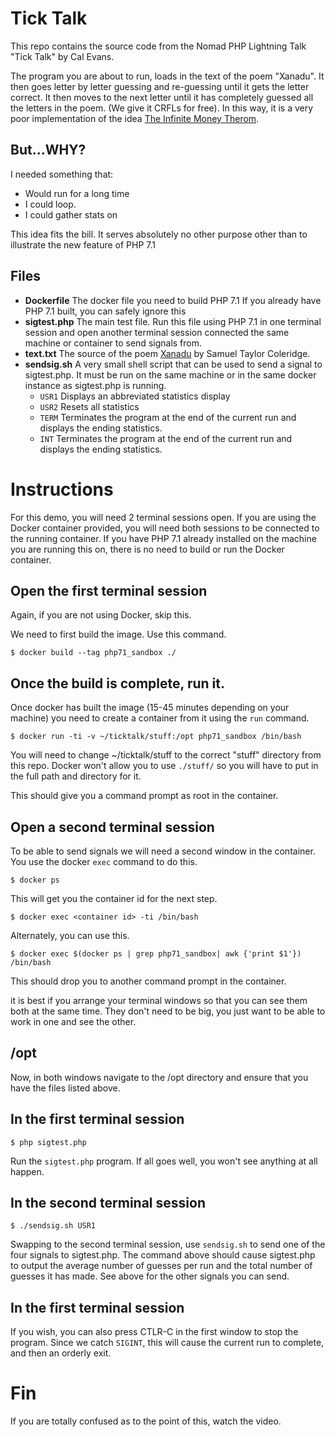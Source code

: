 # Tick Talk
This repo contains the source code from the Nomad PHP Lightning Talk "Tick Talk" by Cal Evans. 

The program you are about to run, loads in the text of the poem "Xanadu". It then goes letter by letter guessing and re-guessing until it gets the letter correct. It then moves to the next letter until it has completely guessed all the letters in the poem. (We give it CRFLs for free). In this way, it is a very poor implementation of the idea [The Infinite Money Therom](https://en.wikipedia.org/wiki/Infinite_monkey_theorem). 

## But...WHY?
I needed something that:

- Would run for a long time
- I could loop.
- I could gather stats on

This idea fits the bill. It serves absolutely no other purpose other than to illustrate the new feature of PHP 7.1


## Files
- **Dockerfile**
The docker file you need to build PHP 7.1 If you already have PHP 7.1 built, you can safely ignore this
- **sigtest.php**
The main test file. Run this file using PHP 7.1 in one terminal session and open another terminal session connected the same machine or container to send signals from.
- **text.txt**
The source of the poem [Xanadu](https://www.poetryfoundation.org/poems-and-poets/poems/detail/43991) by Samuel Taylor Coleridge.
- **sendsig.sh**
A very small shell script that can be used to send a signal to sigtest.php. It must be run on the same machine or in the same docker instance as sigtest.php is running.
  - `USR1` Displays an abbreviated statistics display
  - `USR2` Resets all statistics
  - `TERM` Terminates the program at the end of the current run and displays the ending statistics.
  - `INT`  Terminates the program at the end of the current run and displays the ending statistics.


# Instructions

For this demo, you will need 2 terminal sessions open. If you are using the Docker container provided, you will need both sessions to be connected to the running container. If you have PHP 7.1 already installed on the machine you are running this on, there is no need to build or run the Docker container.

## Open the first terminal session
Again, if you are not using Docker, skip this.


We need to first build the image. Use this command.
```
$ docker build --tag php71_sandbox ./
```

## Once the build is complete, run it.
Once docker has built the image (15-45 minutes depending on your machine) you need to create a container from it using the `run` command.
```
$ docker run -ti -v ~/ticktalk/stuff:/opt php71_sandbox /bin/bash
```
You will need to change ~/ticktalk/stuff to the correct "stuff" directory from this repo. Docker won't allow you to use `./stuff/` so you will have to put in the full path and directory for it.


This should give you a command prompt as root in the container.


## Open a second terminal session
To be able to send signals we will need a second window in the container. You use the docker `exec` command to do this. 

```
$ docker ps
```

This will get you the container id for the next step.
```
$ docker exec <container id> -ti /bin/bash
```

Alternately, you can use this.
```
$ docker exec $(docker ps | grep php71_sandbox| awk {'print $1'}) /bin/bash
```

This should drop you to another command prompt in the container. 

it is best if you arrange your terminal windows so that you can see them both at the same time. They don't need to be big, you just want to be able to work in one and see the other.

## /opt
Now, in both windows navigate to the /opt directory and ensure that you have the files listed above.


## In the first terminal session
```
$ php sigtest.php
```
Run the `sigtest.php` program. If all goes well, you won't see anything at all happen.


## In the second terminal session
```
$ ./sendsig.sh USR1
```

Swapping to the second terminal session, use `sendsig.sh` to send one of the four signals to sigtest.php. The command above should cause sigtest.php to output the average number of guesses per run and the total number of guesses it has made. See above for the other signals you can send.


## In the first terminal session
If you wish, you can also press CTLR-C in the first window to stop the program. Since we catch `SIGINT`, this will cause the current run to complete, and then an orderly exit.


# Fin

If you are totally confused as to the point of this, watch the video.
